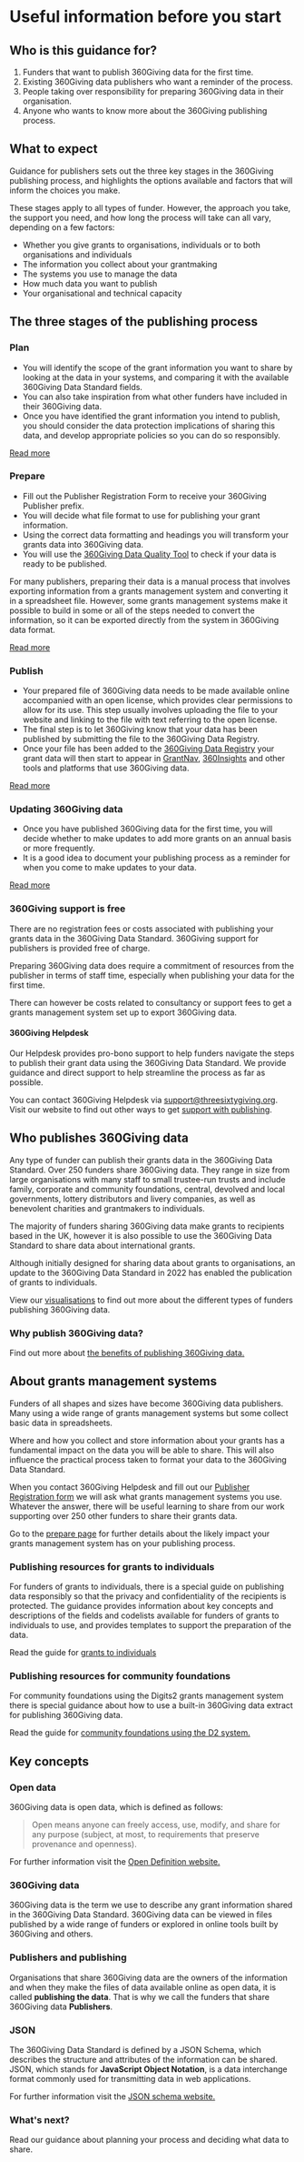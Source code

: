 # Useful information before you start
<div class="box box--teal">
    <h2 class="box__heading">Who is this guidance for?</h2>
    <p><ol>
      <li>Funders that want to publish 360Giving data for the first time.</li>
      <li>Existing 360Giving data publishers who want a reminder of the process.</li>
      <li>People taking over responsibility for preparing 360Giving data in their organisation.</li>
      <li>Anyone who wants to know more about the 360Giving publishing process.</li>
       </ol></p></div>

## What to expect
Guidance for publishers sets out the three key stages in the 360Giving publishing process, and highlights the options available and factors that will inform the choices you make.

These stages apply to all types of funder. However, the approach you take, the support you need, and how long the process will take can all vary, depending on a few factors:
- Whether you give grants to organisations, individuals or to both organisations and individuals
- The information you collect about your grantmaking
- The systems you use to manage the data
- How much data you want to publish 
- Your organisational and technical capacity

## The three stages of the publishing process

### Plan
- You will identify the scope of the grant information you want to share by looking at the data in your systems, and comparing it with the available 360Giving Data Standard fields.
- You can also take inspiration from what other funders have included in their 360Giving data.
- Once you have identified the grant information you intend to publish, you should consider the data protection implications of sharing this data, and develop appropriate policies so you can do so responsibly.

<p>
    <a href="../../guidance/plan-the-process" class="button button--teal">Read more</a>
</p>

### Prepare
- Fill out the Publisher Registration Form to receive your 360Giving Publisher prefix.
- You will decide what file format to use for publishing your grant information.
- Using the correct data formatting and headings you will transform your grants data into 360Giving data.
- You will use the <a href="https://dataquality.threesixtygiving.org/" target="_blank">360Giving Data Quality Tool</a> to check if your data is ready to be published.

For many publishers, preparing their data is a manual process that involves exporting information from a grants management system and converting it in a spreadsheet file. However, some grants management systems make it possible to build in some or all of the steps needed to convert the information, so it can be exported directly from the system in 360Giving data format.

<p>
    <a href="../../guidance/prepare-data" class="button button--teal">Read more</a>
</p>

### Publish
- Your prepared file of 360Giving data needs to be made available online accompanied with an open license, which provides clear permissions to allow for its use. This step usually involves uploading the file to your website and linking to the file with text referring to the open license. 
- The final step is to let 360Giving know that your data has been published by submitting the file to the 360Giving Data Registry.
- Once your file has been added to the <a href="https://data.threesixtygiving.org/" target="_blank">360Giving Data Registry</a> your grant data will then start to appear in <a href="https://grantnav.threesixtygiving.org/" target="_blank">GrantNav</a>, <a href="https://insights.threesixtygiving.org/" target="_blank">360Insights</a> and other tools and platforms that use 360Giving data.

<p>
    <a href="../../guidance/publish-data-openly" class="button button--teal">Read more</a>
</p>

### Updating 360Giving data
- Once you have published 360Giving data for the first time, you will decide whether to make updates to add more grants on an annual basis or more frequently.
- It is a good idea to document your publishing process as a reminder for when you come to make updates to your data.

<p>
    <a href="../../guidance/making-updates" class="button button--teal">Read more</a>
</p>

### 360Giving support is free
There are no registration fees or costs associated with publishing your grants data in the 360Giving Data Standard. 360Giving support for publishers is provided free of charge. 

Preparing 360Giving data does require a commitment of resources from the publisher in terms of staff time, especially when publishing your data for the first time. 

There can however be costs related to consultancy or support fees to get a grants management system set up to export 360Giving data. 

#### 360Giving Helpdesk
Our Helpdesk provides pro-bono support to help funders navigate the steps to publish their grant data using the 360Giving Data Standard. We provide guidance and direct support to help streamline the process as far as possible.

You can contact 360Giving Helpdesk via <support@threesixtygiving.org>. Visit our website to find out other ways to get <a href="https://www.threesixtygiving.org/publishing" target="_blank">support with publishing</a>.

## Who publishes 360Giving data
Any type of funder can publish their grants data in the 360Giving Data Standard. Over 250 funders share 360Giving data. They range in size from large organisations with many staff to small trustee-run trusts and include family, corporate and community foundations, central, devolved and local governments, lottery distributors and livery companies, as well as benevolent charities and grantmakers to individuals.

The majority of funders sharing 360Giving data make grants to recipients based in the UK, however it is also possible to use the 360Giving Data Standard to share data about international grants.

Although initially designed for sharing data about grants to organisations, an update to the 360Giving Data Standard in 2022 has enabled the publication of grants to individuals.

View our <a href="https://www.threesixtygiving.org/data/explore-the-data" target="_blank">visualisations</a> to find out more about the different types of funders publishing 360Giving data.

### Why publish 360Giving data?
Find out more about <a href="https://www.threesixtygiving.org/support/why-publish-grants-data/" target="_blank">the benefits of publishing 360Giving data.</a> 

## About grants management systems
Funders of all shapes and sizes have become 360Giving data publishers. Many using a wide range of grants management systems but some collect basic data in spreadsheets.

Where and how you collect and store information about your grants has a fundamental impact on the data you will be able to share. This will also influence the practical process taken to format your data to the 360Giving Data Standard. 

When you contact 360Giving Helpdesk and fill out our [Publisher Registration form](../../guidance/prepare-data/#register-with-360giving-helpdesk) we will ask what grants management systems you use. Whatever the answer, there will be useful learning to share from our work supporting over 250 other funders to share their grants data.

Go to the [prepare page](../../guidance/prepare-data) for further details about the likely impact your grants management system has on your publishing process.

### Publishing resources for grants to individuals
For funders of grants to individuals, there is a special guide on publishing data responsibly so that the privacy and confidentiality of the recipients is protected.
The guidance provides information about key concepts and descriptions of the fields and codelists available for funders of grants to individuals to use, and provides templates to support the preparation of the data.

Read the guide for [grants to individuals](../../individuals)

### Publishing resources for community foundations
For community foundations using the Digits2 grants management system there is special guidance about how to use a built-in 360Giving data extract for publishing 360Giving data.

Read the guide for [community foundations using the D2 system.](../../guidance/cf-guidance)

## Key concepts

### Open data
360Giving data is open data, which is defined as follows:

   > Open means anyone can freely access, use, modify, and share for any purpose (subject, at most, to requirements that preserve provenance and openness).

For further information visit the <a href="https://opendefinition.org/" target="_blank">Open Definition website.</a>

### 360Giving data
360Giving data is the term we use to describe any grant information shared in the 360Giving Data Standard. 360Giving data can be viewed in files published by a wide range of funders or explored in online tools built by 360Giving and others.

### Publishers and publishing
Organisations that share 360Giving data are the owners of the information and when they make the files of data available online as open data, it is called **publishing the data**. That is why we call the funders that share 360Giving data **Publishers**.

### JSON
The 360Giving Data Standard is defined by a JSON Schema, which describes the structure and attributes of the information can be shared. JSON, which stands for **JavaScript Object Notation**, is a data interchange format commonly used for transmitting data in web applications. 

For further information visit the <a href="https://json-schema.org/" target="_blank">JSON schema website.</a>

### What's next?
Read our guidance about planning your process and deciding what data to share.


